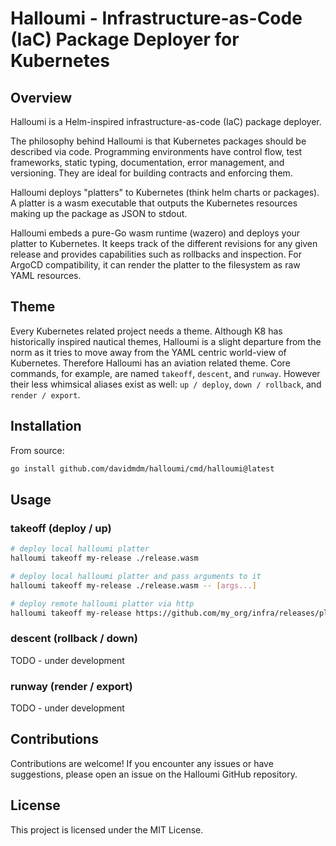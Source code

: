 # Halloumi - Infrastructure-as-Code (IaC) Package Deployer for Kubernetes

## Overview

Halloumi is a Helm-inspired infrastructure-as-code (IaC) package deployer.

The philosophy behind Halloumi is that Kubernetes packages should be described via code. Programming environments have control flow, test frameworks, static typing, documentation, error management, and versioning. They are ideal for building contracts and enforcing them.

Halloumi deploys "platters" to Kubernetes (think helm charts or packages). A platter is a wasm executable that outputs the Kubernetes resources making up the package as JSON to stdout.

Halloumi embeds a pure-Go wasm runtime (wazero) and deploys your platter to Kubernetes. It keeps track of the different revisions for any given release and provides capabilities such as rollbacks and inspection. For ArgoCD compatibility, it can render the platter to the filesystem as raw YAML resources.

## Theme

Every Kubernetes related project needs a theme. Although K8 has historically inspired nautical themes, Halloumi is a slight departure from the norm as it tries to move away from the YAML centric world-view of Kubernetes. Therefore Halloumi has an aviation related theme. Core commands, for example, are named `takeoff`, `descent`, and `runway`. However their less whimsical aliases exist as well: `up / deploy`, `down / rollback`, and `render / export`.

## Installation

From source:

```bash
go install github.com/davidmdm/halloumi/cmd/halloumi@latest
```

## Usage

### takeoff (deploy / up)

```bash
# deploy local halloumi platter
halloumi takeoff my-release ./release.wasm

# deploy local halloumi platter and pass arguments to it
halloumi takeoff my-release ./release.wasm -- [args...]

# deploy remote halloumi platter via http
halloumi takeoff my-release https://github.com/my_org/infra/releases/platter-v0.1.0.wasm -- [args...]
```

### descent (rollback / down)

TODO - under development

### runway (render / export)

TODO - under development

## Contributions

Contributions are welcome! If you encounter any issues or have suggestions, please open an issue on the Halloumi GitHub repository.

## License

This project is licensed under the MIT License.
